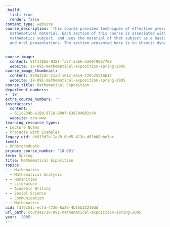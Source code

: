 ```yaml
---
_build:
  list: true
  render: false
content_type: website
course_description: 'This course provides techniques of effective presentation of
  mathematical material. Each section of this course is associated with a regular
  mathematics subject, and uses the material of that subject as a basis for written
  and oral presentations. The section presented here is on chaotic dynamical systems.

  '
course_image:
  content: 5ff1f0b6-938f-fa77-3a66-d3e0f9687768
  website: 18-091-mathematical-exposition-spring-2005
course_image_thumbnail:
  content: 829a22dc-21ad-1e12-a614-729c25516b17
  website: 18-091-mathematical-exposition-spring-2005
course_title: Mathematical Exposition
department_numbers:
- '18'
extra_course_numbers: ''
instructors:
  content:
  - 611c234b-e18d-9718-809f-638794082cd4
  website: ocw-www
learning_resource_types:
- Lecture Notes
- Projects with Examples
legacy_uid: db913d2b-1ad0-0ad5-413a-d61b08ebe3ac
level:
- Undergraduate
primary_course_number: '18.091'
term: Spring
title: Mathematical Exposition
topics:
- - Mathematics
  - Mathematical Analysis
- - Humanities
  - Literature
  - Academic Writing
- - Social Science
  - Communication
- - Mathematics
uid: f3f6c51c-ecfd-4736-8a26-4b15b22210dd
url_path: courses/18-091-mathematical-exposition-spring-2005
year: '2005'
---
```

